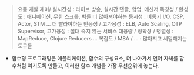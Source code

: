 > 요즘 개발
> 재미/ 실시간성 : 라이브 방송, 실시간 댓글, 협업, 메신저
> 독창성 / 완성도 : 애니메이션, 무한 스크롤, 벽돌
> 더 많아져야하는 동시성 : 비동기 I/O, CSP, Actor, STM ...
> 더 빨라야하는 반응성 / 고가용성 : ELB, Auto Scaling, OTP Supervisor, 고가용성 : 절대 죽지 않는 서비스
> 대용량 /  정확성 / 병렬성 : MapReduce, Clojure Reducers ...
> 복잡도 / MSA / ... : 많아지고 세밀해지는 도구들

- 함수형 프로그래밍은 애플리케이션, 함수의 구성요소, 더 나아가서 언어 자체를 함수처럼 여기도록 만들고, 이러한 함수 개념을 가장 우선순위에 놓는다.


